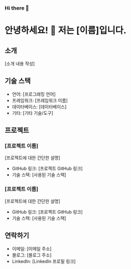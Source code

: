 ### Hi there 👋

<!--
**junglegym999/junglegym999** is a ✨ _special_ ✨ repository because its `README.md` (this file) appears on your GitHub profile.

Here are some ideas to get you started:

- 🔭 I’m currently working on ...
- 🌱 I’m currently learning ...
- 👯 I’m looking to collaborate on ...
- 🤔 I’m looking for help with ...
- 💬 Ask me about ...
- 📫 How to reach me: ...
- 😄 Pronouns: ...
- ⚡ Fun fact: ...
-->


# 안녕하세요! 👋 저는 [이름]입니다.

## 소개

[소개 내용 작성]

## 기술 스택

- 언어: [프로그래밍 언어]
- 프레임워크: [프레임워크 이름]
- 데이터베이스: [데이터베이스]
- 기타: [기타 기술/도구]

## 프로젝트

### [프로젝트 이름]

[프로젝트에 대한 간단한 설명]

- GitHub 링크: [프로젝트 GitHub 링크]
- 기술 스택: [사용된 기술 스택]

### [프로젝트 이름]

[프로젝트에 대한 간단한 설명]

- GitHub 링크: [프로젝트 GitHub 링크]
- 기술 스택: [사용된 기술 스택]

## 연락하기

- 이메일: [이메일 주소]
- 블로그: [블로그 주소]
- LinkedIn: [LinkedIn 프로필 링크]

